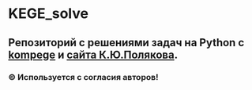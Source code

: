 # KEGE_solve
## Репозиторий с решениями задач на Python с [kompege](https://kompege.ru) и [сайта К.Ю.Полякова](https://kpolyakov.spb.ru/school/ege/generate.htm).
### © Используется с согласия авторов!
